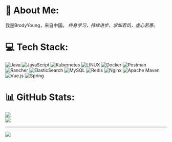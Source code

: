 # 💫 About Me:
我是BrodyYoung，来自中国。
*终身学习，持续进步，求知若饥，虚心若愚。*


# 💻 Tech Stack:
![Java](https://img.shields.io/badge/java-%23ED8B00.svg?style=for-the-badge&logo=java&logoColor=white) ![JavaScript](https://img.shields.io/badge/javascript-%23323330.svg?style=for-the-badge&logo=javascript&logoColor=%23F7DF1E)  ![Kubernetes](https://img.shields.io/badge/kubernetes-%23326ce5.svg?style=for-the-badge&logo=kubernetes&logoColor=white) ![LINUX](https://img.shields.io/badge/Linux-FCC624?style=for-the-badge&logo=linux&logoColor=black) ![Docker](https://img.shields.io/badge/docker-%230db7ed.svg?style=for-the-badge&logo=docker&logoColor=white) ![Postman](https://img.shields.io/badge/Postman-FF6C37?style=for-the-badge&logo=postman&logoColor=white) ![Rancher](https://img.shields.io/badge/rancher-%230075A8.svg?style=for-the-badge&logo=rancher&logoColor=white) ![ElasticSearch](https://img.shields.io/badge/-ElasticSearch-005571?style=for-the-badge&logo=elasticsearch) ![MySQL](https://img.shields.io/badge/mysql-%2300f.svg?style=for-the-badge&logo=mysql&logoColor=white) ![Redis](https://img.shields.io/badge/redis-%23DD0031.svg?style=for-the-badge&logo=redis&logoColor=white) ![Nginx](https://img.shields.io/badge/nginx-%23009639.svg?style=for-the-badge&logo=nginx&logoColor=white) ![Apache Maven](https://img.shields.io/badge/Apache%20Maven-C71A36?style=for-the-badge&logo=Apache%20Maven&logoColor=white) ![Vue.js](https://img.shields.io/badge/vuejs-%2335495e.svg?style=for-the-badge&logo=vuedotjs&logoColor=%234FC08D) ![Spring](https://img.shields.io/badge/spring-%236DB33F.svg?style=for-the-badge&logo=spring&logoColor=white)
# 📊 GitHub Stats:
![](https://github-readme-stats.vercel.app/api?username=BrodyYoung&theme=default&hide_border=false&include_all_commits=false&count_private=false)<br/>
![](https://github-readme-streak-stats.herokuapp.com/?user=BrodyYoung&theme=default&hide_border=false)<br/>
<!--  ![](https://github-readme-stats.vercel.app/api/top-langs/?username=BrodyYoung&theme=default&hide_border=false&include_all_commits=false&count_private=false&layout=compact)  -->

---
[![](https://visitcount.itsvg.in/api?id=BrodyYoung&icon=0&color=0)](https://visitcount.itsvg.in)

